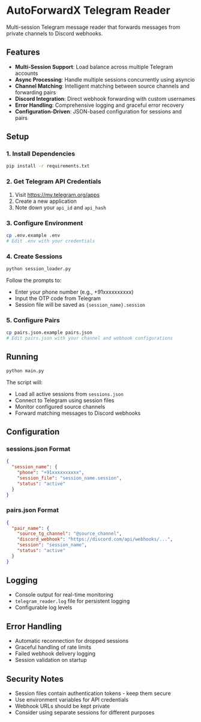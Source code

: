# AutoForwardX Telegram Reader

Multi-session Telegram message reader that forwards messages from private channels to Discord webhooks.

## Features

- **Multi-Session Support**: Load balance across multiple Telegram accounts
- **Async Processing**: Handle multiple sessions concurrently using asyncio
- **Channel Matching**: Intelligent matching between source channels and forwarding pairs
- **Discord Integration**: Direct webhook forwarding with custom usernames
- **Error Handling**: Comprehensive logging and graceful error recovery
- **Configuration-Driven**: JSON-based configuration for sessions and pairs

## Setup

### 1. Install Dependencies

```bash
pip install -r requirements.txt
```

### 2. Get Telegram API Credentials

1. Visit https://my.telegram.org/apps
2. Create a new application
3. Note down your `api_id` and `api_hash`

### 3. Configure Environment

```bash
cp .env.example .env
# Edit .env with your credentials
```

### 4. Create Sessions

```bash
python session_loader.py
```

Follow the prompts to:
- Enter your phone number (e.g., +91xxxxxxxxxx)
- Input the OTP code from Telegram
- Session file will be saved as `{session_name}.session`

### 5. Configure Pairs

```bash
cp pairs.json.example pairs.json
# Edit pairs.json with your channel and webhook configurations
```

## Running

```bash
python main.py
```

The script will:
- Load all active sessions from `sessions.json`
- Connect to Telegram using session files
- Monitor configured source channels
- Forward matching messages to Discord webhooks

## Configuration

### sessions.json Format

```json
{
  "session_name": {
    "phone": "+91xxxxxxxxxx",
    "session_file": "session_name.session",
    "status": "active"
  }
}
```

### pairs.json Format

```json
{
  "pair_name": {
    "source_tg_channel": "@source_channel",
    "discord_webhook": "https://discord.com/api/webhooks/...",
    "session": "session_name",
    "status": "active"
  }
}
```

## Logging

- Console output for real-time monitoring
- `telegram_reader.log` file for persistent logging
- Configurable log levels

## Error Handling

- Automatic reconnection for dropped sessions
- Graceful handling of rate limits
- Failed webhook delivery logging
- Session validation on startup

## Security Notes

- Session files contain authentication tokens - keep them secure
- Use environment variables for API credentials
- Webhook URLs should be kept private
- Consider using separate sessions for different purposes